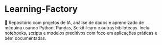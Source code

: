 # Learning-Factory
🤖 Repositório com projetos de IA, análise de dados e aprendizado de máquina usando Python, Pandas, Scikit-learn e outras bibliotecas. Inclui notebooks, scripts e modelos preditivos com foco em aplicações práticas e bem documentadas.
